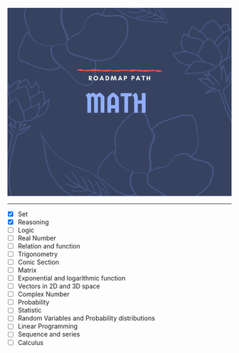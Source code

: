 ![math](../img/math.png)
<hr>

- [x] Set
- [x] Reasoning
- [ ] Logic
- [ ] Real Number
- [ ] Relation and function
- [ ] Trigonometry
- [ ] Conic Section
- [ ] Matrix
- [ ] Exponential and logarithmic function
- [ ] Vectors in 2D and 3D space
- [ ] Complex Number
- [ ] Probability
- [ ] Statistic
- [ ] Random Variables and Probability distributions
- [ ] Linear Programming
- [ ] Sequence and series
- [ ] Calculus